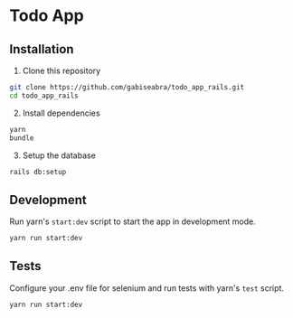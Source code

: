 # Todo App

## Installation

1. Clone this repository

```sh
git clone https://github.com/gabiseabra/todo_app_rails.git
cd todo_app_rails
```

2. Install dependencies

```sh
yarn
bundle
```

3. Setup the database

```sh
rails db:setup
```

## Development

Run yarn's `start:dev` script to start the app in development mode.

```sh
yarn run start:dev
```

## Tests

Configure your .env file for selenium and run tests with yarn's `test` script.

```sh
yarn run start:dev
```
